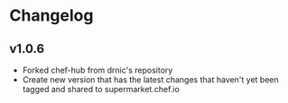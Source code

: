 # Changelog

## v1.0.6

* Forked chef-hub from drnic's repository
* Create new version that has the latest changes that haven't yet been tagged and shared to supermarket.chef.io